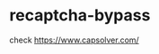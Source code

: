 # recaptcha-bypass
check https://www.capsolver.com/ 



















                                                                                                         